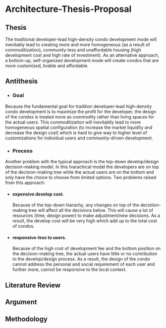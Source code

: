 # Architecture-Thesis-Proposal

## Thesis

The traditional developer-lead high-density condo development mode will inevitably lead to creating more and more homogeneous (as a result of commoditization), community-less and unaffordable housing (high development cost and high rate of investment). As an alternative approach, a bottom-up, self-organized development mode will create condos that are more customized, livable and affordable. 

## Antithesis

- ### Goal
Because the fundamental goal for tradition developer-lead high-density condo development is to maximize the profit for the developer, the design of the condos is treated more as commodity rather than living spaces for the actual users. This commoditization will inevitablly lead to more homogeneous spatial configuration (to increase the market liquidity and decrease the design cost) which is hard to give way to higher level of customizations for individual users and community-driven development. 
- ### Process
Another problem with the typical approach is the top-down develop/design decision-making model. In this hiarachical model the developers are on top of the decision-making tree while the actual users are on the bottom and only have the choice to choose from limited options. Two problems raised from this approach:
  - #### expensive develop cost.
      Because of the top-down hiarachy, any changes on top of the decistion-making tree will affect all the decisions below. This will cause a lot of resources (time, design power) to make adjustment/new decisions. As a result, the develop cost will be very high which add up to the total cost of condos.
  - #### responsive-less to users.
      Because of the high cost of development fee and the bottom position on the decision-making tree, the actual users have little or no contribution to the develop/design process. As a result, the design of the condo cannot address the personal and social requirement of each user and further more, cannot be responsive to the local context.
  
  

## Literature Review

## Argument

## Methodology
